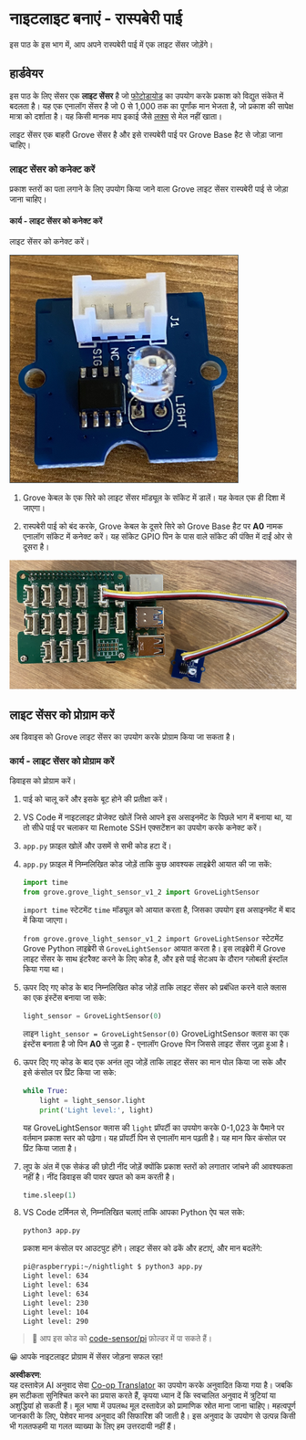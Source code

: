<!--
CO_OP_TRANSLATOR_METADATA:
{
  "original_hash": "ea733bd0cdf2479e082373f765a08678",
  "translation_date": "2025-08-25T17:19:32+00:00",
  "source_file": "1-getting-started/lessons/3-sensors-and-actuators/pi-sensor.md",
  "language_code": "hi"
}
-->
# नाइटलाइट बनाएं - रास्पबेरी पाई

इस पाठ के इस भाग में, आप अपने रास्पबेरी पाई में एक लाइट सेंसर जोड़ेंगे।

## हार्डवेयर

इस पाठ के लिए सेंसर एक **लाइट सेंसर** है जो [फोटोडायोड](https://wikipedia.org/wiki/Photodiode) का उपयोग करके प्रकाश को विद्युत संकेत में बदलता है। यह एक एनालॉग सेंसर है जो 0 से 1,000 तक का पूर्णांक मान भेजता है, जो प्रकाश की सापेक्ष मात्रा को दर्शाता है। यह किसी मानक माप इकाई जैसे [लक्स](https://wikipedia.org/wiki/Lux) से मेल नहीं खाता।

लाइट सेंसर एक बाहरी Grove सेंसर है और इसे रास्पबेरी पाई पर Grove Base हैट से जोड़ा जाना चाहिए।

### लाइट सेंसर को कनेक्ट करें

प्रकाश स्तरों का पता लगाने के लिए उपयोग किया जाने वाला Grove लाइट सेंसर रास्पबेरी पाई से जोड़ा जाना चाहिए।

#### कार्य - लाइट सेंसर को कनेक्ट करें

लाइट सेंसर को कनेक्ट करें।

![एक Grove लाइट सेंसर](../../../../../translated_images/grove-light-sensor.b8127b7c434e632d6bcdb57587a14e9ef69a268a22df95d08628f62b8fa5505c.hi.png)

1. Grove केबल के एक सिरे को लाइट सेंसर मॉड्यूल के सॉकेट में डालें। यह केवल एक ही दिशा में जाएगा।

1. रास्पबेरी पाई को बंद करके, Grove केबल के दूसरे सिरे को Grove Base हैट पर **A0** नामक एनालॉग सॉकेट में कनेक्ट करें। यह सॉकेट GPIO पिन के पास वाले सॉकेट की पंक्ति में दाईं ओर से दूसरा है।

![सॉकेट A0 से जुड़ा Grove लाइट सेंसर](../../../../../translated_images/pi-light-sensor.66cc1e31fa48cd7d5f23400d4b2119aa41508275cb7c778053a7923b4e972d7e.hi.png)

## लाइट सेंसर को प्रोग्राम करें

अब डिवाइस को Grove लाइट सेंसर का उपयोग करके प्रोग्राम किया जा सकता है।

### कार्य - लाइट सेंसर को प्रोग्राम करें

डिवाइस को प्रोग्राम करें।

1. पाई को चालू करें और इसके बूट होने की प्रतीक्षा करें।

1. VS Code में नाइटलाइट प्रोजेक्ट खोलें जिसे आपने इस असाइनमेंट के पिछले भाग में बनाया था, या तो सीधे पाई पर चलाकर या Remote SSH एक्सटेंशन का उपयोग करके कनेक्ट करें।

1. `app.py` फ़ाइल खोलें और उसमें से सभी कोड हटा दें।

1. `app.py` फ़ाइल में निम्नलिखित कोड जोड़ें ताकि कुछ आवश्यक लाइब्रेरी आयात की जा सकें:

    ```python
    import time
    from grove.grove_light_sensor_v1_2 import GroveLightSensor
    ```

    `import time` स्टेटमेंट `time` मॉड्यूल को आयात करता है, जिसका उपयोग इस असाइनमेंट में बाद में किया जाएगा।

    `from grove.grove_light_sensor_v1_2 import GroveLightSensor` स्टेटमेंट Grove Python लाइब्रेरी से `GroveLightSensor` आयात करता है। इस लाइब्रेरी में Grove लाइट सेंसर के साथ इंटरैक्ट करने के लिए कोड है, और इसे पाई सेटअप के दौरान ग्लोबली इंस्टॉल किया गया था।

1. ऊपर दिए गए कोड के बाद निम्नलिखित कोड जोड़ें ताकि लाइट सेंसर को प्रबंधित करने वाले क्लास का एक इंस्टेंस बनाया जा सके:

    ```python
    light_sensor = GroveLightSensor(0)
    ```

    लाइन `light_sensor = GroveLightSensor(0)` GroveLightSensor क्लास का एक इंस्टेंस बनाता है जो पिन **A0** से जुड़ा है - एनालॉग Grove पिन जिससे लाइट सेंसर जुड़ा हुआ है।

1. ऊपर दिए गए कोड के बाद एक अनंत लूप जोड़ें ताकि लाइट सेंसर का मान पोल किया जा सके और इसे कंसोल पर प्रिंट किया जा सके:

    ```python
    while True:
        light = light_sensor.light
        print('Light level:', light)
    ```

    यह GroveLightSensor क्लास की `light` प्रॉपर्टी का उपयोग करके 0-1,023 के पैमाने पर वर्तमान प्रकाश स्तर को पढ़ेगा। यह प्रॉपर्टी पिन से एनालॉग मान पढ़ती है। यह मान फिर कंसोल पर प्रिंट किया जाता है।

1. लूप के अंत में एक सेकंड की छोटी नींद जोड़ें क्योंकि प्रकाश स्तरों को लगातार जांचने की आवश्यकता नहीं है। नींद डिवाइस की पावर खपत को कम करती है।

    ```python
    time.sleep(1)
    ```

1. VS Code टर्मिनल से, निम्नलिखित चलाएं ताकि आपका Python ऐप चल सके:

    ```sh
    python3 app.py
    ```

    प्रकाश मान कंसोल पर आउटपुट होंगे। लाइट सेंसर को ढकें और हटाएं, और मान बदलेंगे:

    ```output
    pi@raspberrypi:~/nightlight $ python3 app.py 
    Light level: 634
    Light level: 634
    Light level: 634
    Light level: 230
    Light level: 104
    Light level: 290
    ```

> 💁 आप इस कोड को [code-sensor/pi](../../../../../1-getting-started/lessons/3-sensors-and-actuators/code-sensor/pi) फ़ोल्डर में पा सकते हैं।

😀 आपके नाइटलाइट प्रोग्राम में सेंसर जोड़ना सफल रहा!

**अस्वीकरण**:  
यह दस्तावेज़ AI अनुवाद सेवा [Co-op Translator](https://github.com/Azure/co-op-translator) का उपयोग करके अनुवादित किया गया है। जबकि हम सटीकता सुनिश्चित करने का प्रयास करते हैं, कृपया ध्यान दें कि स्वचालित अनुवाद में त्रुटियां या अशुद्धियां हो सकती हैं। मूल भाषा में उपलब्ध मूल दस्तावेज़ को प्रामाणिक स्रोत माना जाना चाहिए। महत्वपूर्ण जानकारी के लिए, पेशेवर मानव अनुवाद की सिफारिश की जाती है। इस अनुवाद के उपयोग से उत्पन्न किसी भी गलतफहमी या गलत व्याख्या के लिए हम उत्तरदायी नहीं हैं।